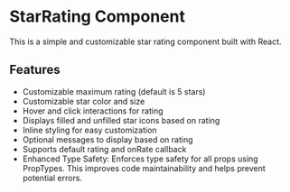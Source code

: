 # StarRating Component

This is a simple and customizable star rating component built with React.

## Features

- Customizable maximum rating (default is 5 stars)
- Customizable star color and size
- Hover and click interactions for rating
- Displays filled and unfilled star icons based on rating
- Inline styling for easy customization
- Optional messages to display based on rating
- Supports default rating and onRate callback
- Enhanced Type Safety: Enforces type safety for all props using PropTypes. This improves code maintainability and helps prevent potential errors.

